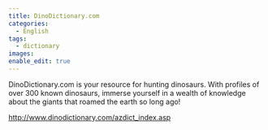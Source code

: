 ```yaml
---
title: DinoDictionary.com
categories:
  - English
tags:
  - dictionary
images:
enable_edit: true
---
```

DinoDictionary.com is your resource for hunting dinosaurs. With profiles of over 300 known dinosaurs, immerse yourself in a wealth of knowledge about the giants that roamed the earth so long ago!

http://www.dinodictionary.com/azdict_index.asp
